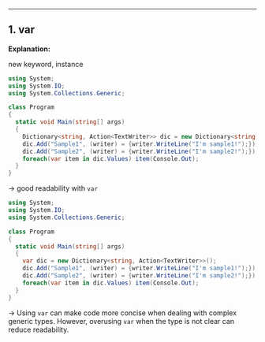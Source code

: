 ---

## 1. var

**Explanation:**  

new keyword, instance


```csharp
using System;
using System.IO;
using System.Collections.Generic;

class Program
{
  static void Main(string[] args)
  {
    Dictionary<string, Action<TextWriter>> dic = new Dictionary<string, Action<TextWriter>>();
    dic.Add("Sample1", (writer) = {writer.WriteLine("I'm sample1!");});
    dic.Add("Sample2", (writer) = {writer.WriteLine("I'm sample2!");});
    foreach(var item in dic.Values) item(Console.Out);
  }
}

```

-> good readability with `var`

```csharp
using System;
using System.IO;
using System.Collections.Generic;

class Program
{
  static void Main(string[] args)
  {
    var dic = new Dictionary<string, Action<TextWriter>>();
    dic.Add("Sample1", (writer) = {writer.WriteLine("I'm sample1!");});
    dic.Add("Sample2", (writer) = {writer.WriteLine("I'm sample2!");});
    foreach(var item in dic.Values) item(Console.Out);
  }
}
```

-> 
Using `var` can make code more concise when dealing with complex generic types.
However, overusing `var` when the type is not clear can reduce readability.
